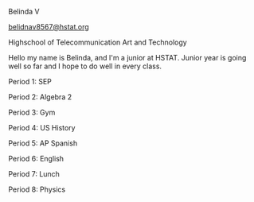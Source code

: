 Belinda V

belidnav8567@hstat.org

Highschool of Telecommunication Art and Technology 

Hello my name is Belinda, and I'm a junior at HSTAT. Junior year is going well so far and I hope to do well in every class. 

  Period 1: SEP 
 
  Period 2: Algebra 2 
  
  Period 3: Gym
 
  Period 4: US History
 
  Period 5: AP Spanish 
  
  Period 6: English
  
  Period 7: Lunch 
  
  Period 8: Physics 